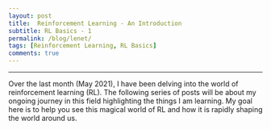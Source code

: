 ```yaml
---
layout: post
title:  Reinforcement Learning - An Introduction 
subtitle: RL Basics - 1
permalink: /blog/lenet/
tags: [Reinforcement Learning, RL Basics]
comments: true
---
```


* * *
Over the last month (May 2021), I have been delving into the world of reinforcement learning (RL). The following series of posts will be about my ongoing journey in this field highlighting the things I am learning. My goal here is to help you see this magical world of RL and how it is rapidly shaping the world around us.